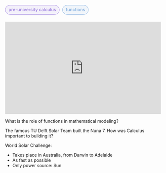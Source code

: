 <span style="font-weight: 500; background-color:rgba(155, 126, 222, 0.1); color: #9B7EDE; margin-right: 5px; padding: 5px 10px 7px; border: 1px solid #9B7EDE; border-radius: 1rem;">pre-university calculus</span> <span style="font-weight: 500; background-color:rgba(126, 171, 222, 0.1); color: #7eabde; padding: 5px 10px 7px; border: 1px solid #7eabde; border-radius: 1rem;">functions</span> <br /> <br />

<iframe width="100%" height="300" src="https://www.youtube.com/embed/M3R7hhQFM4Y?si=NmL7TnM63LntoWet" title="YouTube video player" frameborder="0" allow="accelerometer; autoplay; clipboard-write; encrypted-media; gyroscope; picture-in-picture; web-share" referrerpolicy="strict-origin-when-cross-origin" allowfullscreen></iframe>

What is the role of functions in mathematical modeling?

The famous TU Delft Solar Team built the Nuna 7. 
How was Calculus important to building it? 

World Solar Challenge:

- Takes place in Australia, from Darwin to Adelaide
- As fast as possible
- Only power source: Sun



